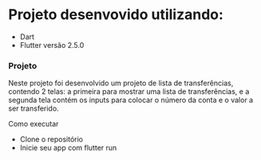 # Projeto desenvovido utilizando:

- Dart
- Flutter versão 2.5.0

### Projeto
  Neste projeto foi desenvolvido um projeto de lista de transferências, contendo 2 telas: a primeira para mostrar uma lista de transferências, e a segunda tela contém os inputs para colocar o número da conta e o valor a ser transferido.

Como executar
- Clone o repositório
- Inicie seu app com flutter run




